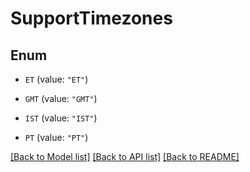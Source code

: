 # SupportTimezones

## Enum


* `ET` (value: `"ET"`)

* `GMT` (value: `"GMT"`)

* `IST` (value: `"IST"`)

* `PT` (value: `"PT"`)


[[Back to Model list]](../README.md#documentation-for-models) [[Back to API list]](../README.md#documentation-for-api-endpoints) [[Back to README]](../README.md)


